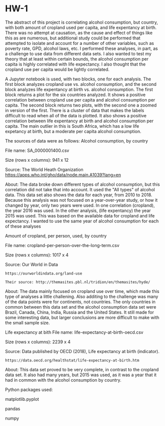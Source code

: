 # HW-1

The abstract of this project is correlating alcohol consumption, but country, with both amount of cropland used per capita, and life expentancy at birth. There was no attempt at causation, as the cause and effect of things like this as are numerous, but additional study could be performed that attempted to isolate and account for a number of other variables, such as poverty rate, GPD, alcohol laws, etc. I performed these analyses, in part, as a challenge to use data from different data sets. I also wanted to test my theory that at least within certain bounds, the alcohol consumption per capita is highly correlated with life expectancy. I also thought that the cropland use per capita would be lightly correlated.

A Jupyter notebook is used, with two blocks, one for each analysis. The first block analyzes cropland use vs. alcohol consumption, and the second block analyzes life expentancy at birth vs. alcohol consumption. 
  The first block returns a plot for the six countries analyzed. It shows a positive correlation between cropland use per capita and alcohol consumption per capita. 
  The second block returns two plots, with the second one a zoomed in version of the first. There is a cluster of data that makes the labels difficult to read when all of the data is plotted. It also shows a positive correlation between life expentancy at birth and alcohol consumption per capita. The main outlier in this is South Africa, which has a low life expetancy at birth, but a moderate per capita alcohol consumption.

The sources of data were as follows:
Alcohol consumption, by country

  File name: SA_0000001400.csv
  
  Size (rows x columns): 941 x 12
  
  Source: The World Heath Organization
      https://apps.who.int/gho/data/node.main.A1039?lang=en
      
  About: The data broke down different types of alcohol consumption, but this correlation did not take that into account. It used the "All types" of alcohol data. This data set also shows the data for each year, from 2010 to 2018. Because this analysis was not focused on a year-over-year study, or how it changed by year, only two years were used. In one correlation (cropland), the year 2016 was used. In the other analysis, (life expentancy) the year 2015 was used. This was based on the available data for cropland and life expectancy. I wanted to use the same year of alcohol consumption for each of these analyses
  
  
Amount of cropland, per person, used, by country

  File name: cropland-per-person-over-the-long-term.csv
  
  Size (rows x columns): 1017 x 4
  
  Source: Our World in Data
  
    https://ourworldindata.org/land-use
    
    Their source: http://themasites.pbl.nl/tridion/en/themasites/hyde/
    
  About: The data mainly focused on cropland use over time, which made this type of analyses a little challening. Also additing to the challenge was many of the data points were for continents, not countries. The only countries in common between this data set and the alcohol consumption data set were Brazil, Canada, China, India, Russia and the United States. It still made for some interesting data, but larger conclusions are more difficult to make with the small sample size. 

Life expectancy at bith
  File name: life-expectancy-at-birth-oecd.csv
  
  Size (rows x columns): 2239 x 4
  
  Source:  Data published by	OECD (2018), Life expectancy at birth (indicator).
  
    https://data.oecd.org/healthstat/life-expectancy-at-birth.htm
    
  About: This data set proved to be very complete, in contrast to the cropland data set. It also had many years, but 2015 was used, as it was a year that it had in common with the alcohol consumption by country.
  
Python packages used:

  matplotlib.pyplot
  
  pandas
  
  numpy
